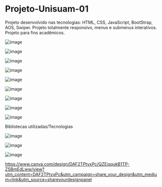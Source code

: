 # Projeto-Unisuam-01
 
Projeto desenvolvido nas tecnologias: HTML, CSS, JavaScript, BootStrap, AOS, Swiper. Projeto totalmente responsivo, menus e submenus interativos. Projeto para fins acadêmicos.

![image](https://github.com/LzLuscas/projeto-cpaas-unisuam-01/assets/115434062/7e7c9a6d-2bfa-44bb-93e6-9d4e01f7ff4c)

![image](https://github.com/LzLuscas/projeto-cpaas-unisuam-01/assets/115434062/eb5b9539-a077-4b0b-9762-256a2a067569)

![image](https://github.com/LzLuscas/projeto-cpaas-unisuam-01/assets/115434062/df1c2947-ffbf-4a2c-8fac-aa5b7097f92e)

![image](https://github.com/LzLuscas/projeto-cpaas-unisuam-01/assets/115434062/660354b8-6486-427a-8ac1-fda1cc3382f7)

![image](https://github.com/LzLuscas/projeto-cpaas-unisuam-01/assets/115434062/3577a89b-cb31-4815-91d6-800b5040ac8b)

![image](https://github.com/LzLuscas/projeto-cpaas-unisuam-01/assets/115434062/836de1f5-f7ba-49ba-b742-a3d8b49966e9)

![image](https://github.com/LzLuscas/projeto-cpaas-unisuam-01/assets/115434062/8bd40a12-5c47-455d-9fde-05e8d3a84234)

![image](https://github.com/LzLuscas/projeto-cpaas-unisuam-01/assets/115434062/0b20126a-57ef-4023-ad25-2e01590014da)

![image](https://github.com/LzLuscas/projeto-cpaas-unisuam-01/assets/115434062/ec74f8d9-9c2d-409a-b171-2edda638ad6d)

Bibliotecas utilizadas/Tecnologias

![image](https://github.com/LzLuscas/projeto-cpaas-unisuam-01/assets/115434062/7bfb3b07-4a3e-4bc3-8a09-4d23f935f9c3)

![image](https://github.com/LzLuscas/projeto-cpaas-unisuam-01/assets/115434062/6d9b24a2-3206-4d18-b6ac-6f99e02b43d1)

![image](https://github.com/LzLuscas/projeto-cpaas-unisuam-01/assets/115434062/7f29276c-ea82-4446-bfcc-4de9fda0e93a)













https://www.canva.com/design/DAF2TPtvxPc/QZEisqukB1TP-ZSBmEdLww/view?utm_content=DAF2TPtvxPc&utm_campaign=share_your_design&utm_medium=link&utm_source=shareyourdesignpanel
